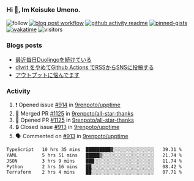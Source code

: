 ### Hi 👋, Im Keisuke Umeno.

<!--
**9renpoto/9renpoto** is a ✨ _special_ ✨ repository because its `README.md` (this file) appears on your GitHub profile.

Here are some ideas to get you started:

- 🔭 I’m currently working on ...
- 🌱 I’m currently learning ...
- 👯 I’m looking to collaborate on ...
- 🤔 I’m looking for help with ...
- 💬 Ask me about ...
- 📫 How to reach me: ...
- 😄 Pronouns: ...
- ⚡ Fun fact: ...
-->

![follow](https://img.shields.io/github/followers/9renpoto?label=Follow&style=social)
[![blog post workflow](https://github.com/9renpoto/9renpoto/actions/workflows/blog.yml/badge.svg)](https://github.com/9renpoto/9renpoto/actions/workflows/blog.yml)
[![github activity readme](https://github.com/9renpoto/9renpoto/actions/workflows/activity.yml/badge.svg)](https://github.com/9renpoto/9renpoto/actions/workflows/activity.yml)
[![pinned-gists](https://github.com/9renpoto/9renpoto/actions/workflows/pin-gist.yml/badge.svg)](https://github.com/9renpoto/9renpoto/actions/workflows/pin-gist.yml)
[![wakatime](https://github.com/9renpoto/9renpoto/actions/workflows/waka-readme-status.yml/badge.svg)](https://github.com/9renpoto/9renpoto/actions/workflows/waka-readme-status.yml)
![visitors](https://komarev.com/ghpvc/?username=9renpoto&label=Profile%20views&color=0e75b6&style=flat)

### Blogs posts

<!-- BLOG-POST-LIST:START -->
- [最近毎日Duolingoを続けている](https://9renpoto.win/entry/2023/12/05/duolingo)
- [dlvrit をやめてGithub Actions でRSSからSNSに投稿する](https://9renpoto.win/entry/2023/11/12/dlvrit-to-gh-actions)
- [アウトプットに悩んでます](https://9renpoto.win/entry/2023/11/11/technology-to-limit-input)
<!-- BLOG-POST-LIST:END -->

### Activity

<!--START_SECTION:activity-->
1. ❗ Opened issue [#914](https://github.com/9renpoto/upptime/issues/914) in [9renpoto/upptime](https://github.com/9renpoto/upptime)
2. 🎉 Merged PR [#1125](https://github.com/9renpoto/all-star-thanks/pull/1125) in [9renpoto/all-star-thanks](https://github.com/9renpoto/all-star-thanks)
3. 💪 Opened PR [#1125](https://github.com/9renpoto/all-star-thanks/pull/1125) in [9renpoto/all-star-thanks](https://github.com/9renpoto/all-star-thanks)
4. 🔒 Closed issue [#913](https://github.com/9renpoto/upptime/issues/913) in [9renpoto/upptime](https://github.com/9renpoto/upptime)
5. 🗣 Commented on [#913](https://github.com/9renpoto/upptime/issues/913#issuecomment-1858906502) in [9renpoto/upptime](https://github.com/9renpoto/upptime)
<!--END_SECTION:activity-->

<!--START_SECTION:waka-->

```txt
TypeScript   10 hrs 35 mins  █████████▓░░░░░░░░░░░░░░░   39.31 %
YAML         5 hrs 51 mins   █████▒░░░░░░░░░░░░░░░░░░░   21.74 %
JSON         3 hrs 9 mins    ███░░░░░░░░░░░░░░░░░░░░░░   11.74 %
Python       2 hrs 16 mins   ██░░░░░░░░░░░░░░░░░░░░░░░   08.42 %
Terraform    2 hrs 4 mins    ██░░░░░░░░░░░░░░░░░░░░░░░   07.71 %
```

<!--END_SECTION:waka-->
